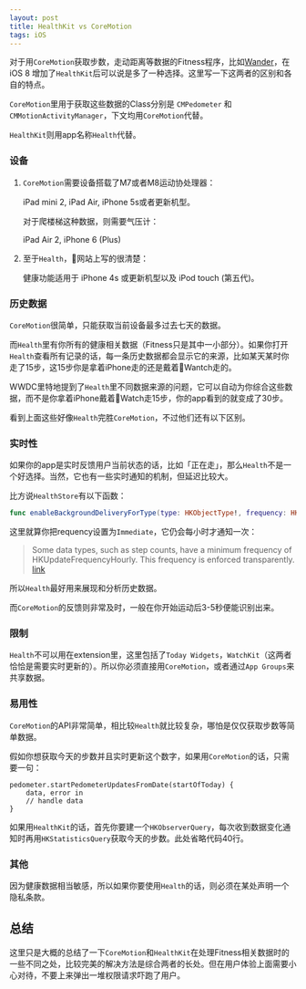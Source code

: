 ```yaml
---
layout: post
title: HealthKit vs CoreMotion
tags: iOS
---
```

对于用`CoreMotion`获取步数，走动距离等数据的Fitness程序，比如[Wander](1)，在 iOS 8 增加了`HealthKit`后可以说是多了一种选择。这里写一下这两者的区别和各自的特点。

`CoreMotion`里用于获取这些数据的Class分别是 `CMPedometer` 和 `CMMotionActivityManager`，下文均用`CoreMotion`代替。

`HealthKit`则用app名称`Health`代替。

### 设备

1. `CoreMotion`需要设备搭载了M7或者M8运动协处理器：

	iPad mini 2, iPad Air, iPhone 5s或者更新机型。

	对于爬楼梯这种数据，则需要气压计：

	iPad Air 2, iPhone 6 (Plus)

2. 至于`Health`，网站上写的很清楚：

	健康功能适用于 iPhone 4s 或更新机型以及 iPod touch (第五代)。

### 历史数据

`CoreMotion`很简单，只能获取当前设备最多过去七天的数据。

而`Health`里有你所有的健康相关数据（Fitness只是其中一小部分）。如果你打开`Health`查看所有记录的话，每一条历史数据都会显示它的来源，比如某天某时你走了15步，这15步你是拿着iPhone走的还是戴着Wantch走的。

WWDC里特地提到了`Health`里不同数据来源的问题，它可以自动为你综合这些数据，而不是你拿着iPhone戴着Watch走15步，你的app看到的就变成了30步。

看到上面这些好像`Health`完胜`CoreMotion`，不过他们还有以下区别。

### 实时性

如果你的app是实时反馈用户当前状态的话，比如「正在走」，那么`Health`不是一个好选择。当然，它也有一些实时通知的机制，但延迟比较大。

比方说`HealthStore`有以下函数：

```swift
func enableBackgroundDeliveryForType(type: HKObjectType!, frequency: HKUpdateFrequency, withCompletion completion: ((Bool, NSError!) -> Void)!)
```

这里就算你把requency设置为`Immediate`，它仍会每小时才通知一次：

> Some data types, such as step counts, have a minimum frequency of HKUpdateFrequencyHourly. This frequency is enforced transparently. [link](2)

所以`Health`最好用来展现和分析历史数据。

而`CoreMotion`的反馈则非常及时，一般在你开始运动后3-5秒便能识别出来。

### 限制

`Health`不可以用在extension里，这里包括了`Today Widgets`，`WatchKit`（这两者恰恰是需要实时更新的）。所以你必须直接用`CoreMotion`，或者通过`App Groups`来共享数据。

### 易用性

`CoreMotion`的API非常简单，相比较`Health`就比较复杂，哪怕是仅仅获取步数等简单数据。

假如你想获取今天的步数并且实时更新这个数字，如果用`CoreMotion`的话，只需要一句：

```objc
pedometer.startPedometerUpdatesFromDate(startOfToday) {
    data, error in
    // handle data	
}
```

如果用`HealthKit`的话，首先你要建一个`HKObserverQuery`，每次收到数据变化通知时再用`HKStatisticsQuery`获取今天的步数。此处省略代码40行。

### 其他

因为健康数据相当敏感，所以如果你要使用`Health`的话，则必须在某处声明一个隐私条款。

## 总结

这里只是大概的总结了一下`CoreMotion`和`HealthKit`在处理Fitness相关数据时的一些不同之处，比较完美的解决方法是综合两者的长处。但在用户体验上面需要小心对待，不要上来弹出一堆权限请求吓跑了用户。

[1]: https://itunes.apple.com/app/wander-for-iphone-5s/id774474904?&mt=8

[2]: https://developer.apple.com/library/prerelease/ios/documentation/HealthKit/Reference/HKHealthStore_Class/index.html#//apple_ref/occ/instm/HKHealthStore/
